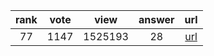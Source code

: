 
| rank | vote | view | answer | url |
|:-:|:-:|:-:|:-:|:-:|
|77|1147|1525193|28| [url](http://stackoverflow.com/questions/11346283/renaming-columns-in-pandas) |
